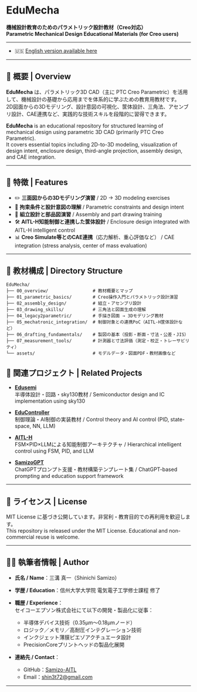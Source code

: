 # EduMecha

**機械設計教育のためのパラメトリック設計教材（Creo対応）**  
**Parametric Mechanical Design Educational Materials (for Creo users)**

---
- 🇺🇸 [English version available here](./README_en.md)
---

## 📘 概要 | Overview

**EduMecha** は、パラメトリック3D CAD（主に PTC Creo Parametric）を活用して、機械設計の基礎から応用までを体系的に学ぶための教育用教材です。  
2D図面からの3Dモデリング、設計意図の可視化、筐体設計、三角法、アセンブリ設計、CAE連携など、実践的な技術スキルを段階的に習得できます。

**EduMecha** is an educational repository for structured learning of mechanical design using parametric 3D CAD (primarily PTC Creo Parametric).  
It covers essential topics including 2D-to-3D modeling, visualization of design intent, enclosure design, third-angle projection, assembly design, and CAE integration.

---

## 🔧 特徴 | Features

- ✏️ **三面図からの3Dモデリング演習** / 2D → 3D modeling exercises  
- 📐 **拘束条件と設計意図の理解** / Parametric constraints and design intent  
- 🧩 **組立設計と部品図演習** / Assembly and part drawing training  
- 🛠 **AITL-H知能制御と連携した筐体設計** / Enclosure design integrated with AITL-H intelligent control  
- 📊 **Creo Simulate等とのCAE連携**（応力解析、重心評価など） / CAE integration (stress analysis, center of mass evaluation)

---

## 🧱 教材構成 | Directory Structure

```text
EduMecha/
├── 00_overview/                 # 教材概要とマップ
├── 01_parametric_basics/        # Creo操作入門とパラメトリック設計演習
├── 02_assembly_design/          # 組立・アセンブリ設計
├── 03_drawing_skills/           # 三角法と図面生成の理解
├── 04_legacy2parametric/        # 手描き図面 → 3Dモデリング教材
├── 05_mechatronic_integration/  # 制御対象との連携PoC（AITL-H筐体設計など）
├── 06_drafting_fundamentals/    # 製図の基本（投影・断面・寸法・公差・JIS）
├── 07_measurement_tools/        # 計測器と寸法評価（測定・校正・トレーサビリティ）
└── assets/                      # モデルデータ・図面PDF・教材画像など
```

## 🔗 関連プロジェクト | Related Projects

- [**Edusemi**](https://github.com/Samizo-AITL/Edusemi-v4x)  
  半導体設計・回路・sky130教材 / Semiconductor design and IC implementation using sky130

- [**EduController**](https://github.com/Samizo-AITL/EduController)  
  制御理論・AI制御の実装教材 / Control theory and AI control (PID, state-space, NN, LLM)

- [**AITL-H**](https://github.com/Samizo-AITL/AITL-H)  
  FSM×PID×LLMによる知能制御アーキテクチャ / Hierarchical intelligent control using FSM, PID, and LLM

- [**SamizoGPT**](https://github.com/Samizo-AITL/SamizoGPT)  
  ChatGPTプロンプト支援・教材構築テンプレート集 / ChatGPT-based prompting and education support framework

---

## 📜 ライセンス | License

MIT License に基づき公開しています。非営利・教育目的での再利用を歓迎します。  
This repository is released under the MIT License. Educational and non-commercial reuse is welcome.

---

## 🧑‍🔬 執筆者情報 | Author

- **氏名 / Name**：三溝 真一（Shinichi Samizo）  
- **学歴 / Education**：信州大学大学院 電気電子工学修士課程 修了  

- **職歴 / Experience**：  
  セイコーエプソン株式会社にて以下の開発・製品化に従事：  
  - 半導体デバイス技術（0.35µm〜0.18µmノード）  
  - ロジック／メモリ／高耐圧インテグレーション技術  
  - インクジェット薄膜ピエゾアクチュエータ設計  
  - PrecisionCoreプリントヘッドの製品化展開

- **連絡先 / Contact**：  
  - GitHub：[Samizo-AITL](https://github.com/Samizo-AITL)  
  - Email：[shin3t72@gmail.com](mailto:shin3t72@gmail.com)

---
